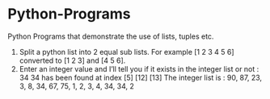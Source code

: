# Python-Programs
Python Programs that demonstrate the use of lists, tuples etc.
1. Split a python list into 2 equal sub lists. For example [1 2 3 4 5 6] converted to [1 2 3] and [4 5 6].
2. Enter an integer value and I’ll tell you if it exists in the integer list or not : 34
34 has been found at index [5] [12] [13]
The integer list is :
90, 87, 23, 3, 8, 34, 67, 75, 1, 2, 3, 4, 34, 34, 2
